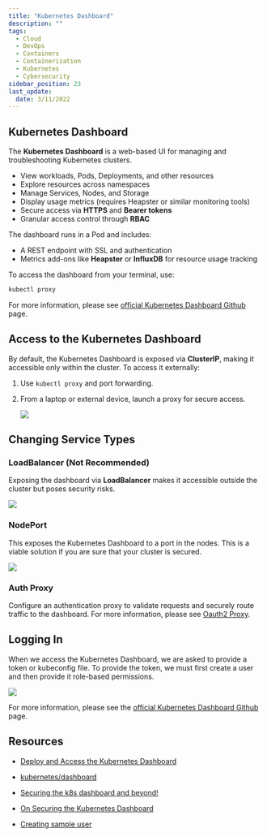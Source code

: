 ```yaml
---
title: "Kubernetes Dashboard"
description: ""
tags: 
  - Cloud
  - DevOps
  - Containers
  - Containerization
  - Kubernetes
  - Cybersecurity
sidebar_position: 23
last_update:
  date: 3/11/2022
---
```



## Kubernetes Dashboard 

The **Kubernetes Dashboard** is a web-based UI for managing and troubleshooting Kubernetes clusters.  

- View workloads, Pods, Deployments, and other resources  
- Explore resources across namespaces  
- Manage Services, Nodes, and Storage  
- Display usage metrics (requires Heapster or similar monitoring tools)  
- Secure access via **HTTPS** and **Bearer tokens**  
- Granular access control through **RBAC**  

The dashboard runs in a Pod and includes:  
- A REST endpoint with SSL and authentication  
- Metrics add-ons like **Heapster** or **InfluxDB** for resource usage tracking  

To access the dashboard from your terminal, use:  

```bash  
kubectl proxy  
```  

For more information, please see [official Kubernetes Dashboard Github](https://github.com/kubernetes/dashboard) page.


## Access to the Kubernetes Dashboard 

By default, the Kubernetes Dashboard is exposed via **ClusterIP**, making it accessible only within the cluster. To access it externally:  

1. Use `kubectl proxy` and port forwarding.  
2. From a laptop or external device, launch a proxy for secure access.  

    <div class='img-center'>

   ![](/img/docs/k8s-security-kubernetes-dashboards.png)  

    </div>

## Changing Service Types  

### LoadBalancer (Not Recommended)

Exposing the dashboard via **LoadBalancer** makes it accessible outside the cluster but poses security risks.  

<div class='img-center'>

![](/img/docs/exposing-k8s-dashboard-via-loadbalancer-service-type.png)  

</div>

### NodePort

This exposes the Kubernetes Dashboard to a port in the nodes. This is a viable solution if you are sure that your cluster is secured.

<div class='img-center'>

![](/img/docs/exposing-k8s-dashboard-via-nodeport.png)  

</div>

### Auth Proxy

Configure an authentication proxy to validate requests and securely route traffic to the dashboard. For more information, please see [Oauth2 Proxy](https://geek-cookbook.funkypenguin.co.nz/recipes/kubernetes/oauth2-proxy/).  


## Logging In 

When we access the Kubernetes Dashboard, we are asked to provide a token or kubeconfig file. To provide the token, we must first create a user and then provide it role-based  permissions.

<div class='img-center'>

![](/img/docs/kubernetes-dashboard-login-page.png)

</div>

For more information, please see the [official Kubernetes Dashboard Github](https://github.com/kubernetes/dashboard) page.

## Resources 

- [Deploy and Access the Kubernetes Dashboard](https://kubernetes.io/docs/tasks/access-application-cluster/web-ui-dashboard/)

- [kubernetes/dashboard](https://github.com/kubernetes/dashboard)

- [Securing the k8s dashboard and beyond!](https://www.youtube.com/watch?v=od8TnIvuADg) 

- [On Securing the Kubernetes Dashboard](https://blog.heptio.com/on-securing-the-kubernetes-dashboard-16b09b1b7aca)

- [Creating sample user](https://github.com/kubernetes/dashboard/blob/master/docs/user/access-control/creating-sample-user.md)





 

 
